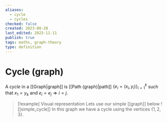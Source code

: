 ```yaml
---
aliases:
  - cycle
  - cycles
checked: false
created: 2023-08-28
last_edited: 2023-11-11
publish: true
tags: maths, graph-theory
type: definition
---
```

# Cycle (graph)

A *cycle* in a [[Graph|graph]] is [[Path (graph)|path]] $\{e_i = (x_i, y_i)\}_{i=1}^{k}$  such that $x_1 = y_k$ and $e_i = e_j \Rightarrow i = j$.

> [!example] Visual representation
> Lets use our simple [[graph]] below
> ![[simple_cycle]]
> In this graph we have a cycle using the vertices $\{1,2,3\}$.
